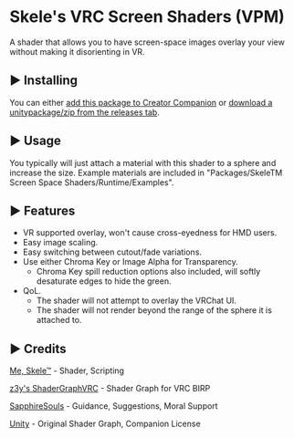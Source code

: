 # Skele's VRC Screen Shaders (VPM)

A shader that allows you to have screen-space images overlay your view without making it disorienting in VR.

## ▶ Installing

You can either [add this package to Creator Companion](https://uncleskeleton.github.io/VRCScreenShaders/) or [download a unitypackage/zip from the releases tab](https://github.com/UncleSkeleton/VRCScreenShaders/releases/latest).

## ▶ Usage

You typically will just attach a material with this shader to a sphere and increase the size. Example materials are included in "Packages/SkeleTM Screen Space Shaders/Runtime/Examples".

## ▶ Features

- VR supported overlay, won't cause cross-eyedness for HMD users.
- Easy image scaling.
- Easy switching between cutout/fade variations.
- Use either Chroma Key or Image Alpha for Transparency.
	- Chroma Key spill reduction options also included, will softly desaturate edges to hide the green.
- QoL.
	- The shader will not attempt to overlay the VRChat UI.
	- The shader will not render beyond the range of the sphere it is attached to.

## ▶ Credits

[Me, Skele™](https://vrchat.com/home/user/usr_bbf66239-5d7b-4873-a7e6-05e23f90b093) - Shader, Scripting

[z3y's ShaderGraphVRC](https://github.com/z3y/ShaderGraphVRC) - Shader Graph for VRC BIRP

[SapphireSouls](https://vrchat.com/home/user/usr_8cd1c6d6-3644-411b-8918-93ca656b0e38) - Guidance, Suggestions, Moral Support

[Unity](https://unity.com/legal/licenses/unity-companion-license) - Original Shader Graph, Companion License